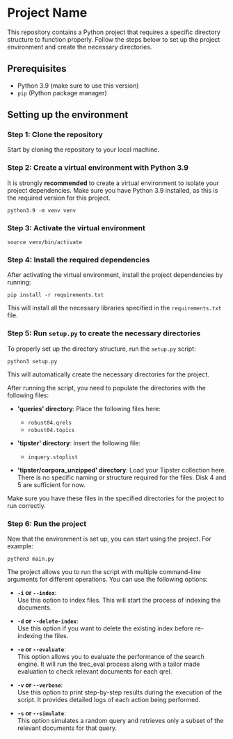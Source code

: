 # Project Name

This repository contains a Python project that requires a specific directory structure to function properly. Follow the steps below to set up the project environment and create the necessary directories.

## Prerequisites

- Python 3.9 (make sure to use this version)
- `pip` (Python package manager)

## Setting up the environment

### Step 1: Clone the repository

Start by cloning the repository to your local machine.

### Step 2: Create a virtual environment with Python 3.9

It is strongly **recommended** to create a virtual environment to isolate your project dependencies. Make sure you have Python 3.9 installed, as this is the required version for this project.

```
python3.9 -m venv venv
```

### Step 3: Activate the virtual environment

```
source venv/bin/activate
```

### Step 4: Install the required dependencies

After activating the virtual environment, install the project dependencies by running:

```
pip install -r requirements.txt
```

This will install all the necessary libraries specified in the `requirements.txt` file.

### Step 5: Run `setup.py` to create the necessary directories

To properly set up the directory structure, run the `setup.py` script:

```
python3 setup.py
```

This will automatically create the necessary directories for the project.

After running the script, you need to populate the directories with the following files:

- **'queries' directory**: Place the following files here:

  - `robust04.qrels`
  - `robust04.topics`

- **'tipster' directory**: Insert the following file:

  - `inquery.stoplist`

- **'tipster/corpora_unzipped' directory**: Load your Tipster collection here. There is no specific naming or structure required for the files. Disk 4 and 5 are sufficient for now.

Make sure you have these files in the specified directories for the project to run correctly.

### Step 6: Run the project

Now that the environment is set up, you can start using the project. For example:

```
python3 main.py
```

The project allows you to run the script with multiple command-line arguments for different operations. You can use the following options:

- **`-i` or `--index`**:  
  Use this option to index files. This will start the process of indexing the documents.

- **`-d` or `--delete-index`**:  
  Use this option if you want to delete the existing index before re-indexing the files.

- **`-e` or `--evaluate`**:  
  This option allows you to evaluate the performance of the search engine. It will run the trec_eval process along with a tailor made evaluation to check relevant documents for each qrel.

- **`-v` or `--verbose`**:  
  Use this option to print step-by-step results during the execution of the script. It provides detailed logs of each action being performed.

- **`-s` or `--simulate`**:  
  This option simulates a random query and retrieves only a subset of the relevant documents for that query.
